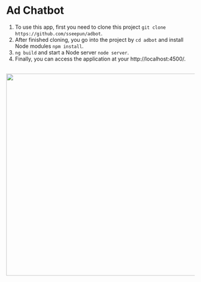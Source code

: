 # Ad Chatbot

1. To use this app, first you need to clone this project `git clone https://github.com/sseepun/adbot`.
2. After finished cloning, you go into the project by `cd adbot` and install Node modules `npm install`.
3. `ng build` and start a Node server `node server`.
4. Finally, you can access the application at your http://localhost:4500/.

<br>
<img src="https://classclever.com/showcase/adbot.gif" width="540">
